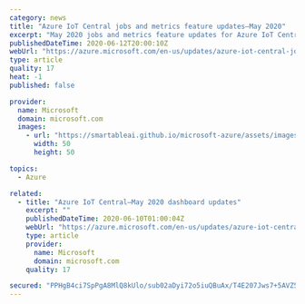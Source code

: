 ```yaml
---
category: news
title: "Azure IoT Central jobs and metrics feature updates—May 2020"
excerpt: "May 2020 jobs and metrics feature updates for Azure IoT Central are now available."
publishedDateTime: 2020-06-12T20:00:10Z
webUrl: "https://azure.microsoft.com/en-us/updates/azure-iot-central-jobs-and-metrics-feature-updates-may-2020/"
type: article
quality: 17
heat: -1
published: false

provider:
  name: Microsoft
  domain: microsoft.com
  images:
    - url: "https://smartableai.github.io/microsoft-azure/assets/images/organizations/microsoft.com-50x50.jpg"
      width: 50
      height: 50

topics:
  - Azure

related:
  - title: "Azure IoT Central—May 2020 dashboard updates"
    excerpt: ""
    publishedDateTime: 2020-06-10T01:00:04Z
    webUrl: "https://azure.microsoft.com/en-us/updates/azure-iot-central-may-2020-dashboard-updates/"
    type: article
    provider:
      name: Microsoft
      domain: microsoft.com
    quality: 17

secured: "PPHgB4ci7SpPgA8MlQ8kUlo/sub02aDyi72o5iuQBuAx/T4E207Jws7+5AVZ5q+Na4XPRqP6UohW1FTI5cuqm+mL90hhRq8hedvHE512cRzaV0S1Dj8EfV4nZX7u8sEW/Ld4BDy9WwwO1cu9q/I/GRnGGayiaUrEM/LHpTjy0bS/3lfUPka8msHqHfCOBJUiFiByXhsa9wvZ4PpginsVDYWMKlRRMXmMex9YjKzhApOpq3ciDmsoSABnmbH4ZEP/6SmBu5tpRRmAE7DZZ20q/GC/ibDzA0KZXKbkLlaGMmzRws4zLTDO2eejH4KZ4jTHuOOatPjzSCCWCyqzTBQpkw==;89TbRgH8hoYokBdHz747wg=="
---
```



